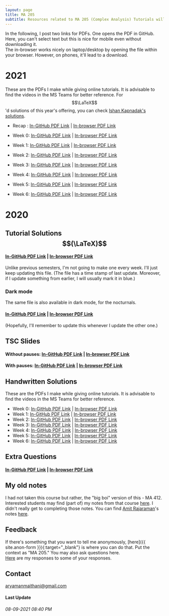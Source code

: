```yaml
---
layout: page
title: MA 205
subtitle: Resources related to MA 205 (Complex Analysis) Tutorials will be posted here
---
```


In the following, I post two links for PDFs. One opens the PDF in GitHub. Here, you can't select text but this is nice for mobile even without downloading it.  
The in-browser works nicely on laptop/desktop by opening the file within your browser. However, on phones, it'll lead to a download.

# 2021
These are the PDFs I make while giving online tutorials. It is advisable to find the videos in the MS Teams for better reference. For $$\LaTeX$$'d solutions of this year's offering, you can check [Ishan Kapnadak's solutions](https://ishankapnadak.github.io/MA205/tut-solutions.pdf).

* Recap : [In-GitHub PDF Link](https://github.com/aryamanmaithani/ma-205-tut/blob/master/Tutorials-21/recap.pdf) \| [In-browser PDF Link](https://aryamanmaithani.github.io/ma-205-tut/Tutorials-21/recap.pdf)

* Week 0: [In-GitHub PDF Link](https://github.com/aryamanmaithani/ma-205-tut/blob/master/Tutorials-21/0.pdf) \| [In-browser PDF Link](https://aryamanmaithani.github.io/ma-205-tut/Tutorials-21/0.pdf)
* Week 1: [In-GitHub PDF Link](https://github.com/aryamanmaithani/ma-205-tut/blob/master/Tutorials-21/1.pdf) \| [In-browser PDF Link](https://aryamanmaithani.github.io/ma-205-tut/Tutorials-21/1.pdf)
* Week 2: [In-GitHub PDF Link](https://github.com/aryamanmaithani/ma-205-tut/blob/master/Tutorials-21/2.pdf) \| [In-browser PDF Link](https://aryamanmaithani.github.io/ma-205-tut/Tutorials-21/2.pdf)
* Week 3: [In-GitHub PDF Link](https://github.com/aryamanmaithani/ma-205-tut/blob/master/Tutorials-21/3.pdf) \| [In-browser PDF Link](https://aryamanmaithani.github.io/ma-205-tut/Tutorials-21/3.pdf)
* Week 4: [In-GitHub PDF Link](https://github.com/aryamanmaithani/ma-205-tut/blob/master/Tutorials-21/4.pdf) \| [In-browser PDF Link](https://aryamanmaithani.github.io/ma-205-tut/Tutorials-21/4.pdf)
* Week 5: [In-GitHub PDF Link](https://github.com/aryamanmaithani/ma-205-tut/blob/master/Tutorials-21/5.pdf) \| [In-browser PDF Link](https://aryamanmaithani.github.io/ma-205-tut/Tutorials-21/5.pdf)
* Week 6: [In-GitHub PDF Link](https://github.com/aryamanmaithani/ma-205-tut/blob/master/Tutorials-21/6.pdf) \| [In-browser PDF Link](https://aryamanmaithani.github.io/ma-205-tut/Tutorials-21/6.pdf)

# 2020

## Tutorial Solutions $$(\LaTeX)$$
#### [In-GitHub PDF Link](https://github.com/aryamanmaithani/ma-205-tut/blob/master/tut-solutions.pdf) | [In-browser PDF Link](https://aryamanmaithani.github.io/ma-205-tut/tut-solutions.pdf)
Unlike previous semesters, I'm not going to make one every week. I'll just keep updating this file. (The file has a time stamp of last update. Moreover, if I update something from earlier, I will usually mark it in blue.)  

### Dark mode
The same file is also available in dark mode, for the nocturnals.
#### [In-GitHub PDF Link](https://github.com/aryamanmaithani/ma-205-tut/blob/master/tut-solutions-dark.pdf) | [In-browser PDF Link](https://aryamanmaithani.github.io/ma-205-tut/tut-solutions-dark.pdf)
(Hopefully, I'll remember to update this whenever I update the other one.)

## TSC Slides

#### Without pauses: [In-GitHub PDF Link](https://github.com/aryamanmaithani/ma-205-tut/blob/master/TSC1.pdf) | [In-browser PDF Link](https://aryamanmaithani.github.io/ma-205-tut/TSC1.pdf)
#### With pauses: [In-GitHub PDF Link](https://github.com/aryamanmaithani/ma-205-tut/blob/master/TSC1-with-pauses.pdf) | [In-browser PDF Link](https://aryamanmaithani.github.io/ma-205-tut/TSC1-with-pauses.pdf)

## Handwritten Solutions
These are the PDFs I make while giving online tutorials. It is advisable to find the videos in the MS Teams for better reference.

* Week 0: [In-GitHub PDF Link](https://github.com/aryamanmaithani/ma-205-tut/blob/master/informal-tut.pdf) \| [In-browser PDF Link](https://aryamanmaithani.github.io/ma-205-tut/informal-tut.pdf)
* Week 1: [In-GitHub PDF Link](https://github.com/aryamanmaithani/ma-205-tut/blob/master/live-tutorial-solutions.pdf) \| [In-browser PDF Link](https://aryamanmaithani.github.io/ma-205-tut/live-tutorial-solutions.pdf)
* Week 2: [In-GitHub PDF Link](https://github.com/aryamanmaithani/ma-205-tut/blob/master/Tutorials/2.pdf) \| [In-browser PDF Link](https://aryamanmaithani.github.io/ma-205-tut/Tutorials/2.pdf)
* Week 3: [In-GitHub PDF Link](https://github.com/aryamanmaithani/ma-205-tut/blob/master/Tutorials/3.pdf) \| [In-browser PDF Link](https://aryamanmaithani.github.io/ma-205-tut/Tutorials/3.pdf)
* Week 4: [In-GitHub PDF Link](https://github.com/aryamanmaithani/ma-205-tut/blob/master/Tutorials/4.pdf) \| [In-browser PDF Link](https://aryamanmaithani.github.io/ma-205-tut/Tutorials/4.pdf)
* Week 5: [In-GitHub PDF Link](https://github.com/aryamanmaithani/ma-205-tut/blob/master/Tutorials/5.pdf) \| [In-browser PDF Link](https://aryamanmaithani.github.io/ma-205-tut/Tutorials/5.pdf)
* Week 6: [In-GitHub PDF Link](https://github.com/aryamanmaithani/ma-205-tut/blob/master/Tutorials/6.pdf) \| [In-browser PDF Link](https://aryamanmaithani.github.io/ma-205-tut/Tutorials/6.pdf)


## Extra Questions
#### [In-GitHub PDF Link](https://github.com/aryamanmaithani/ma-205-tut/blob/master/extra.pdf) | [In-browser PDF Link](https://aryamanmaithani.github.io/ma-205-tut/extra.pdf)

## My old notes
I had not taken this course but rather, the "big boi" version of this - MA 412. Interested students may find (part of) my notes from that course [here](/math/ma-412). I didn't really get to completing those notes. You can find [Amit Rajaraman](https://avatars.githubusercontent.com/u/52618577?v=4)'s notes [here](https://amitrajaraman.github.io/notes/ma-412/main.pdf).

## Feedback
If there's something that you want to tell me anonymously, [here]({{ site.anon-form }}){:target="_blank"} is where you can do that. Put the context as "MA 205." You may also ask questions here.   
[Here](/tuts/ma-205/responses) are my responses to some of your responses.

## Contact
[aryamanmaithani@gmail.com](mailto:aryamanmaithani@gmail.com)  

#### Last Update
###### 08-09-2021 08:40 PM